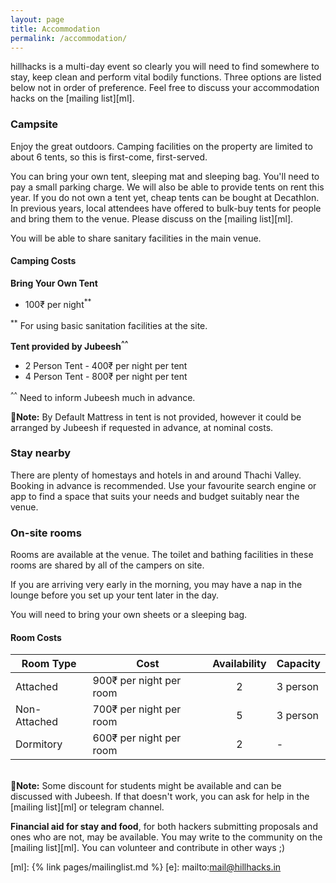 ```yaml
---
layout: page
title: Accommodation
permalink: /accommodation/
---
```


hillhacks is a multi-day event so clearly you will need to find somewhere to
stay, keep clean and perform vital bodily functions.  Three options are listed
below not in order of preference.  Feel free to discuss your accommodation hacks on
the [mailing list][ml].


### Campsite

Enjoy the great outdoors.  Camping facilities on the property are limited to
about 6 tents, so this is first-come, first-served.

You can bring your own tent, sleeping mat and sleeping bag. You'll need to pay
a small parking charge. We will also be able to provide tents on rent
this year. If you do not own a tent yet, cheap tents can be bought at Decathlon.
In previous years, local attendees have offered to bulk-buy tents for people and
bring them to the venue.  Please discuss on the [mailing list][ml].

You will be able to share sanitary facilities in the main venue.

#### Camping Costs

**Bring Your Own Tent**
* 100₹ per night<sup>**</sup>

<sup>**</sup> For using basic sanitation facilities at the site.

**Tent provided by Jubeesh<sup>^^</sup>**
* 2 Person Tent - 400₹ per night per tent
* 4 Person Tent - 800₹ per night per tent

<sup>^^</sup> Need to inform Jubeesh much in advance.

📝**Note:** By Default Mattress in tent is not provided, however it
could be arranged by Jubeesh if requested in advance, at nominal costs.

### Stay nearby

There are plenty of homestays and hotels in and around Thachi Valley. Booking in advance is
recommended.  Use your favourite search engine or app to find a space that suits
your needs and budget suitably near the venue.


### On-site rooms

Rooms are available at the venue. The toilet and bathing facilities in these rooms are
shared by all of the campers on site.

If you are arriving very early in the morning, you may have a nap in the lounge
before you set up your tent later in the day.

You will need to bring your own sheets or a sleeping bag.

#### Room Costs

|Room Type|Cost|Availability|Capacity|
|---------|----|:------------:|--------|
|Attached|900₹ per night per room|2|3 person|
|Non-Attached|700₹ per night per room|5|3 person|
|Dormitory|600₹ per night per room|2|-|-|

<br>📝**Note:** Some discount for students might be available and can be discussed with Jubeesh. If that doesn't work, you can ask for help in the [mailing list][ml] or telegram channel.

**Financial aid for stay and food**, for both hackers submitting proposals and ones who are not, may be available. You may write to the community on the [mailing list][ml]. You can volunteer and contribute in other ways ;)

<!--
Please [let us know by email][e] if you would like to stay in a shared room at
the venue so we can plan occupancy.  Note that your stay in a shared room is not
confirmed until we tell you it is.  Preference will be given to attendees with
particular needs (injury, illness, infants, etc.).


### FAQ: Do foreign nationals need a Protected Area Permit (PAP)?

Please be aware that foreign nationals require a Protected Area Permit (PAP) for being out at night in the surrounding areas.

Our hillhacks campsite _does not_ require foreign nationals to get a permit.
However, the nearby surround village (which has all the restaurants) does require a permit post sunset.

To apply for a PAP, submit the following at the registration desk:

- 2 passport size color photographs
- 2 copies of your passport (B/W photocopies should do)
- 2 photocopes of your Indian Visa.

You can get photocopies done nearby, and there is a shop (Digital Seva) near Hotel Surya Classic where you can get passport photos made.

Further [details on the PAP application][pap_details]{:target="_blank"}
are available on the Deer Park Institute website. You can submit these
documents at the Registration Desk and we will get you the permit
via an agent (who is charging us 500 INR/permit). Alternatively,
you can apply for the permit in person at Dharamshala. See the above-mentioned
Deer Park website for how.

**Indian Citizens** staying at the main venue will need to hand over a copy of their identity proof. If you are staying elsewhere, _we don't need it_, but your hotel may.

[pap_details]: http://deerpark.in/practical-information/permit-for-foreign-nationals/
*[PAP]: Protected Area Permit
-->

[ml]: {% link pages/mailinglist.md %}
[e]: mailto:mail@hillhacks.in
